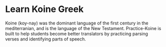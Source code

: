 # Learn Koine Greek

Koine (koy-nay) was the dominant language of the first century in the mediterranian, and is the language of the New Testament. Practice-Koine is built to help
students become better translators by practicing parsing verses and identifying parts of speech.

